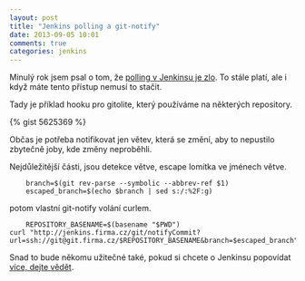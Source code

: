 ```yaml
---
layout: post
title: "Jenkins polling a git-notify"
date: 2013-09-05 10:01
comments: true
categories: jenkins
---
```


Minulý rok jsem psal o tom, že [polling v Jenkinsu je zlo](http://blog.prskavec.net/2012/06/jenkins-scm-polling-je-zlo/). To stále platí, ale i když máte tento přístup nemusí to stačit.

Tady je příklad hooku pro gitolite, který používáme na některých repository.

{% gist 5625369 %}

Občas je potřeba notifikovat jen větev, která se změní, aby to nepustilo zbytečně joby, kde změny neproběhli.

Nejdůležitější části, jsou detekce větve, escape lomítka ve jménech větve.

		branch=$(git rev-parse --symbolic --abbrev-ref $1)
		escaped_branch=$(echo $branch | sed s:/:%2F:g)

potom vlastní git-notify volání curlem.

		REPOSITORY_BASENAME=$(basename "$PWD")
  	curl "http://jenkins.firma.cz/git/notifyCommit?url=ssh://git@git.firma.cz/$REPOSITORY_BASENAME&branch=$escaped_branch"


Snad to bude někomu užitečné také, pokud si chcete o Jenkinsu popovídat [více, dejte vědět](http://blog.prskavec.net/skoleni/).